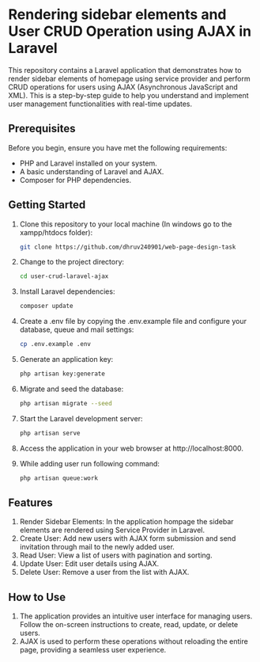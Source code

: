 # Rendering sidebar elements and User CRUD Operation using AJAX in Laravel

This repository contains a Laravel application that demonstrates how to render sidebar elements of homepage using service provider and perform CRUD operations for users using AJAX (Asynchronous JavaScript and XML). This is a step-by-step guide to help you understand and implement user management functionalities with real-time updates.

## Prerequisites

Before you begin, ensure you have met the following requirements:

- PHP and Laravel installed on your system.
- A basic understanding of Laravel and AJAX.
- Composer for PHP dependencies.

## Getting Started

1. Clone this repository to your local machine (In windows go to the xampp/htdocs folder):

   ```bash
   git clone https://github.com/dhruv240901/web-page-design-task

2. Change to the project directory:

    ```bash
   cd user-crud-laravel-ajax

3. Install Laravel dependencies:

   ```bash
   composer update

4. Create a .env file by copying the .env.example file and configure your database, queue
   and mail settings:

   ```bash
   cp .env.example .env

5. Generate an application key:

   ```bash
   php artisan key:generate

6. Migrate and seed the database:

   ```bash
   php artisan migrate --seed

7. Start the Laravel development server:

   ```bash
   php artisan serve

8. Access the application in your web browser at http://localhost:8000.
9. While adding user run following command:

    ```bash
   php artisan queue:work


## Features
1. Render Sidebar Elements: In the application hompage the sidebar elements are 
   rendered using Service Provider in Laravel.  
1. Create User: Add new users with AJAX form submission and send invitation 
   through mail to the newly added user.
2. Read User: View a list of users with pagination and sorting.
3. Update User: Edit user details using AJAX.
4. Delete User: Remove a user from the list with AJAX.

## How to Use
1. The application provides an intuitive user interface for managing users. Follow 
   the on-screen instructions to create, read, update, or delete users.
2. AJAX is used to perform these operations without reloading the entire page, 
   providing a seamless user experience.
